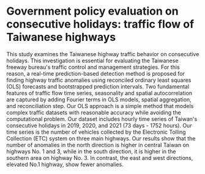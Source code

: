 #  Government policy evaluation on consecutive holidays: traffic flow of Taiwanese highways

This study examines the Taiwanese highway traffic behavior on consecutive holidays. 
This investigation is essential for evaluating the Taiwanese freeway bureau's traffic control and management strategies. 
For this reason, a real-time prediction-based detection method is proposed for finding highway traffic anomalies using reconciled ordinary least squares (OLS) 
forecasts and bootstrapped prediction intervals. Two fundamental features of traffic flow time series, seasonality and spatial autocorrelation are captured by adding 
Fourier terms in OLS models, spatial aggregation, and reconciliation step. Our OLS approach is a simple method that models complex traffic datasets with reasonable 
accuracy while avoiding the computational problem. Our dataset includes hourly time series of Taiwan's consecutive holidays in 2019, 2020, 
and 2021 (73 days - 1752 hours). Our time series is the number of vehicles collected by the Electronic Tolling Collection (ETC) system on three main highways. 
Our results show that the number of anomalies in the north direction is higher in central Taiwan on highways No. 
1 and 3, while in the south direction, it is higher in the southern area on highway No. 3. 
In contrast, the east and west directions, elevated No.1 highway, show fewer anomalies. 
